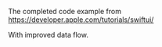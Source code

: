 The completed code example from https://developer.apple.com/tutorials/swiftui/

With improved data flow.
